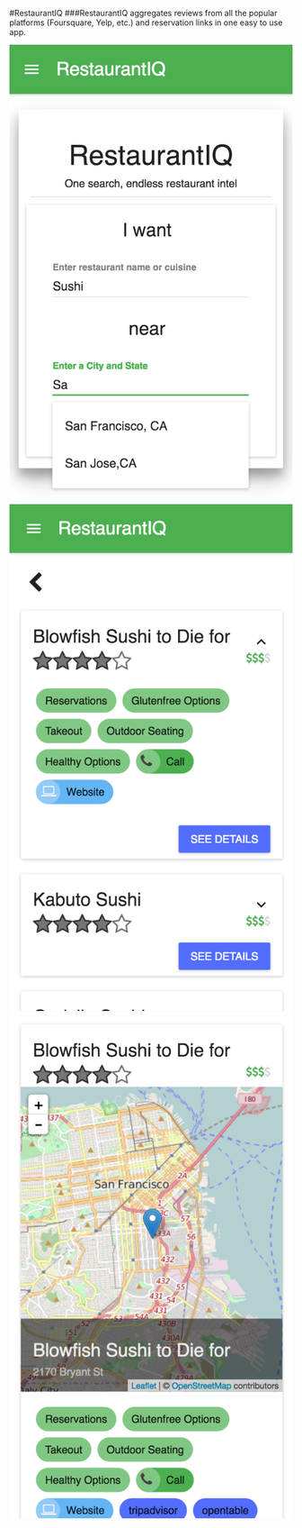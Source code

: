 #RestaurantIQ 
###RestaurantIQ aggregates reviews from all the popular platforms (Foursquare, Yelp, etc.) and reservation links in one easy to use app.


![Main Page](/images/restaurantIQMain.png?raw=true "Splash Page")
![List View](/images/restaurantIQ.png?raw=true "List View")
![Details](/images/restaurantIQDetails.png?raw=true "Details View")
